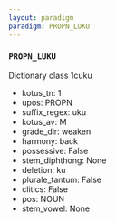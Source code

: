```yaml
---
layout: paradigm
paradigm: PROPN_LUKU
---
```

### ` PROPN_LUKU `

Dictionary class 1cuku
* kotus_tn: 1
* upos: PROPN
* suffix_regex: uku
* kotus_av: M
* grade_dir: weaken
* harmony: back
* possessive: False
* stem_diphthong: None
* deletion: ku
* plurale_tantum: False
* clitics: False
* pos: NOUN
* stem_vowel: None
